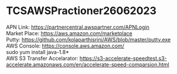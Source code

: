 # TCSAWSPractioner26062023
APN Link: https://partnercentral.awspartner.com/APNLogin<br>
Market Place: https://aws.amazon.com/marketplace<br>
Putty: https://github.com/kolaparthisrini/AWS/blob/master/putty.exe <br>
AWS Console: https://console.aws.amazon.com/<br>
sudo yum install java-1.8*<br>
AWS S3 Transfer Accelarator: https://s3-accelerate-speedtest.s3-accelerate.amazonaws.com/en/accelerate-speed-comparsion.html

